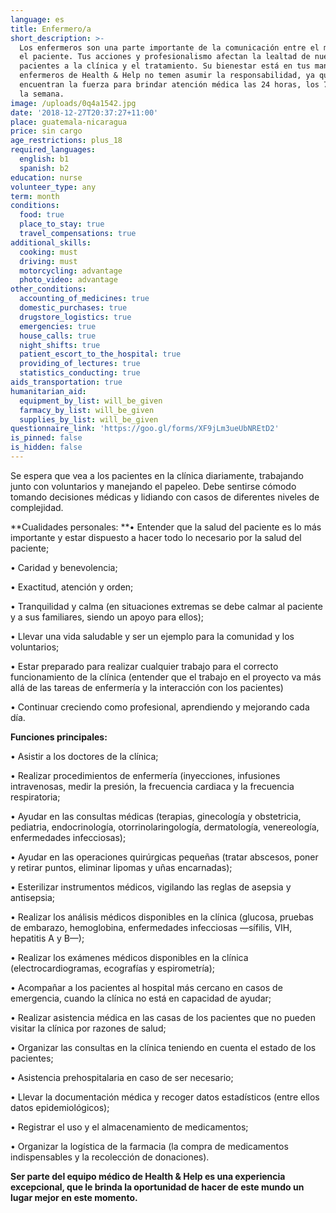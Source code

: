 ```yaml
---
language: es
title: Enfermero/a
short_description: >-
  Los enfermeros son una parte importante de la comunicación entre el médico y
  el paciente. Tus acciones y profesionalismo afectan la lealtad de nuestros
  pacientes a la clínica y el tratamiento. Su bienestar está en tus manos. Los
  enfermeros de Health & Help no temen asumir la responsabilidad, ya que
  encuentran la fuerza para brindar atención médica las 24 horas, los 7 días de
  la semana.
image: /uploads/0q4a1542.jpg
date: '2018-12-27T20:37:27+11:00'
place: guatemala-nicaragua
price: sin cargo
age_restrictions: plus_18
required_languages:
  english: b1
  spanish: b2
education: nurse
volunteer_type: any
term: month
conditions:
  food: true
  place_to_stay: true
  travel_compensations: true
additional_skills:
  cooking: must
  driving: must
  motorcycling: advantage
  photo_video: advantage
other_conditions:
  accounting_of_medicines: true
  domestic_purchases: true
  drugstore_logistics: true
  emergencies: true
  house_calls: true
  night_shifts: true
  patient_escort_to_the_hospital: true
  providing_of_lectures: true
  statistics_conducting: true
aids_transportation: true
humanitarian_aid:
  equipment_by_list: will_be_given
  farmacy_by_list: will_be_given
  supplies_by_list: will_be_given
questionnaire_link: 'https://goo.gl/forms/XF9jLm3ueUbNREtD2'
is_pinned: false
is_hidden: false
---
```

Se espera que vea a los pacientes en la clínica diariamente, trabajando junto con voluntarios y manejando el papeleo. Debe sentirse cómodo tomando decisiones médicas y lidiando con casos de diferentes niveles de complejidad.

**Cualidades personales:
**•	Entender que la salud del paciente es lo más importante y estar dispuesto a hacer todo lo necesario por la salud del paciente;

•	Caridad y benevolencia;

•	Exactitud, atención y orden;

•	Tranquilidad y calma (en situaciones extremas se debe calmar al paciente y a sus familiares, siendo un apoyo para ellos);

•	Llevar una vida saludable y ser un ejemplo para la comunidad y los voluntarios;

•	Estar preparado para realizar cualquier trabajo para el correcto funcionamiento de la clínica (entender que el trabajo en el proyecto va más allá de las tareas de enfermería y la interacción con los pacientes)

•	Continuar creciendo como profesional, aprendiendo y mejorando cada día.

**Funciones principales:**

•	Asistir a los doctores de la clínica;

•	Realizar procedimientos de enfermería (inyecciones, infusiones intravenosas, medir la presión, la frecuencia cardiaca y la frecuencia respiratoria;

•	Ayudar en las consultas médicas (terapias, ginecología y obstetricia, pediatria, endocrinología, otorrinolaringología, dermatología, venereología, enfermedades infecciosas);

•	Ayudar en las operaciones quirúrgicas pequeñas (tratar abscesos, poner y retirar puntos, eliminar lipomas y uñas encarnadas);

•	Esterilizar instrumentos médicos, vigilando las reglas de asepsia y antisepsia;

•	Realizar los análisis médicos disponibles en la clínica (glucosa, pruebas de embarazo, hemoglobina, enfermedades infecciosas —sífilis, VIH, hepatitis A y B—);

•	Realizar los exámenes médicos disponibles en la clínica (electrocardiogramas, ecografías y espirometría);

•	Acompañar a los pacientes al hospital más cercano en casos de emergencia, cuando la clínica no está en capacidad de ayudar;

•	Realizar asistencia médica en las casas de los pacientes que no pueden visitar la clínica por razones de salud;

•	Organizar las consultas en la clínica teniendo en cuenta el estado de los pacientes;

•	Asistencia prehospitalaria en caso de ser necesario;

•	Llevar la documentación médica y recoger datos estadísticos (entre ellos datos epidemiológicos);

•	Registrar el uso y el almacenamiento de medicamentos;

•	Organizar la logística de la farmacia (la compra de medicamentos indispensables y la recolección de donaciones).

**Ser parte del equipo médico de Health & Help es una experiencia excepcional, que le brinda la oportunidad de hacer de este mundo un lugar mejor en este momento.**
